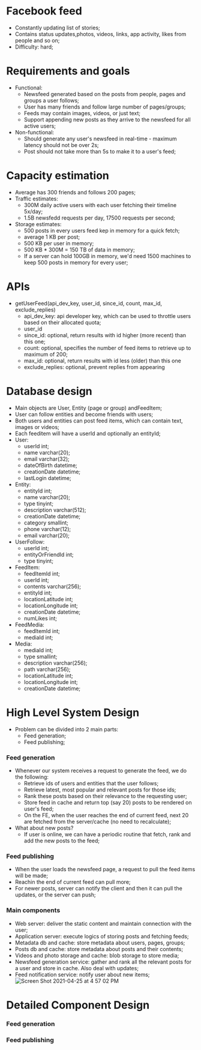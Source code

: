 # Facebook feed
- Constantly updating list of stories;
- Contains status updates,photos, videos, links, app activity, likes from people and so on;
- Difficulty: hard;

# Requirements and goals
- Functional:
  - Newsfeed generated based on the posts from people, pages and groups a user follows;
  - User has many friends and follow large number of pages/groups;
  - Feeds may contain images, videos, or just text;
  - Support appending new posts as they arrive to the newsfeed for all active users;
- Non-functional:
  - Should generate any user's newsfeed in real-time - maximum latency should not be over 2s;
  - Post should not take more than 5s to make it to a user's feed;

# Capacity estimation
- Average has 300 friends and follows 200 pages;
- Traffic estimates:
  - 300M daily active users with each user fetching their timeline 5x/day;
  - 1.5B newsfedd requests per day, 17500 requests per second;
- Storage estimates:
  - 500 posts in every users feed kep in memory for a quick fetch;
  - average 1 KB per post;
  - 500 KB per user in memory;
  - 500 KB * 300M = 150 TB of data in memory;
  - If a server can hold 100GB in memory, we'd need 1500 machines to keep 500 posts in memory for every user;

# APIs
- getUserFeed(api_dev_key, user_id, since_id, count, max_id, exclude_replies)
  - api_dev_key: api developer key, which can be used to throttle users based on their allocated quota;
  - user_id
  - since_id: optional, return results with id higher (more recent) than this one;
  - count: optional, specifies the number of feed items to retrieve up to maximum of 200;
  - max_id: optional, return results with id less (older) than this one
  - exclude_replies: optional, prevent replies from appearing

# Database design
- Main objects are User, Entity (page or group) andFeedItem;
- User can follow entities and become friends with users;
- Both users and entities can post feed items, which can contain text, images or videos;
- Each feeditem will have a userId and optionally an entityId;
- User:
  - userId int;
  - name varchar(20);
  - email varchar(32);
  - dateOfBirth datetime;
  - creationDate datetime;
  - lastLogin datetime;
- Entity:
  - entityId int;
  - name varchar(20);
  - type tinyint;
  - description varchar(512);
  - creationDate datetime;
  - category smallint;
  - phone varchar(12);
  - email varchar(20);
- UserFollow:
  - userId int;
  - entityOrFriendId int;
  - type tinyint;
- FeedItem:
  - feedItemId int;
  - userId int;
  - contents varchar(256);
  - entityId int;
  - locationLatitude int;
  - locationLongitude int;
  - creationDate datetime;
  - numLikes int;
- FeedMedia:
  - feedItemId int;
  - mediaId int;
- Media:
  - mediaId int;
  - type smallint;
  - description varchar(256);
  - path varchar(256);
  - locationLatitude int;
  - locationLongitude int;
  - creationDate datetime;

# High Level System Design
- Problem can be divided into 2 main parts:
  - Feed generation;
  - Feed publishing;

### Feed generation
- Whenever our system receives a request to generate the feed, we do the following:
  - Retrieve ids of users and entities that the user follows;
  - Retrieve latest, most popular and relevant posts for those ids;
  - Rank these posts based on their relevance to the requesting user;
  - Store feed in cache and return top (say 20) posts to be rendered on user's feed;
  - On the FE, when the user reaches the end of current feed, next 20 are fetched from the server/cache (no need to recalculate);
- What about new posts?
  - If user is online, we can have a periodic routine that fetch, rank and add the new posts to the feed;

### Feed publishing
- When the user loads the newsfeed page, a request to pull the feed items will be made;
- Reachin the end of current feed can pull more;
- For newer posts, server can notify the client and then it can pull the updates, or the server can push;

### Main components
- Web server: deliver the static content and maintain connection with the user;
- Application server: execute logics of storing posts and fetching feeds;
- Metadata db and cache: store metadata about users, pages, groups;
- Posts db and cache: store metadata about posts and their contents;
- Videos and photo storage and cache: blob storage to store media;
- Newsfeed generation service: gather and rank all the relevant posts for a user and store in cache. Also deal with updates;
- Feed notification service: notify user about new items;
![Screen Shot 2021-04-25 at 4 57 02 PM](https://user-images.githubusercontent.com/17072046/116009372-43e45d00-a5e7-11eb-8a48-a1eaf885777e.png)

# Detailed Component Design

### Feed generation

### Feed publishing
